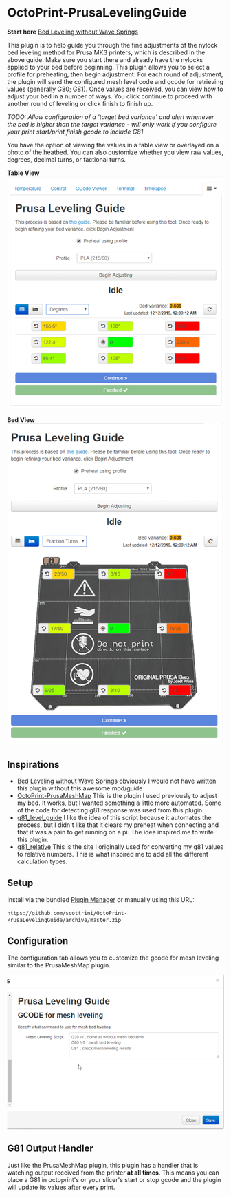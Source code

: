 # OctoPrint-PrusaLevelingGuide

**Start here**
[Bed Leveling without Wave Springs](https://github.com/PrusaOwners/prusaowners/wiki/Bed_Leveling_without_Wave_Springs)

This plugin is to help guide you through the fine adjustments of the nylock bed leveling method for Prusa MK3 printers, which is described in the above guide.  Make sure you start there and already have the nylocks applied to your bed before beginning.  This plugin allows you to select a profile for preheating, then begin adjustment.  For each round of adjustment, the plugin will send the configured mesh level code and gcode for retrieving values (generally G80; G81).  Once values are received, you can view how to adjust your bed in a number of ways.  You click continue to proceed with another round of leveling or click finish to finish up.

*TODO: Allow configuration of a 'target bed variance' and alert whenever the bed is higher than the target variance - will only work if you configure your print start/print finish gcode to include G81*

You have the option of viewing the values in a table view or overlayed on a photo of the heatbed.  You can also customize whether you view raw values, degrees, decimal turns, or factional turns.

**Table View**
![Table view](table.png)


**Bed View**
![Bed view](bed.png)

## Inspirations

- [Bed Leveling without Wave Springs](https://github.com/PrusaOwners/prusaowners/wiki/Bed_Leveling_without_Wave_Springs) obviously I would not have written this plugin without this awesome mod/guide
- [OctoPrint-PrusaMeshMap](https://github.com/PrusaOwners/OctoPrint-PrusaMeshMap) This is the plugin I used previously to adjust my bed.  It works, but I wanted something a little more automated.  Some of the code for detecting g81 response was used from this plugin.
- [g81_level_guide](https://gitlab.com/gnat.org/g81_level_guide) I like the idea of this script because it automates the process, but I didn't like that it clears my preheat when connecting and that it was a pain to get running on a pi.  The idea inspired me to write this plugin.
- [g81_relative](https://github.com/pcboy/g81_relative) This is the site I originally used for converting my g81 values to relative numbers.  This is what inspired me to add all the different calculation types.

## Setup

Install via the bundled [Plugin Manager](https://github.com/foosel/OctoPrint/wiki/Plugin:-Plugin-Manager)
or manually using this URL:

    https://github.com/scottrini/OctoPrint-PrusaLevelingGuide/archive/master.zip


## Configuration

The configuration tab allows you to customize the gcode for mesh leveling similar to the PrusaMeshMap plugin.

![Configuration](settings.png)

## G81 Output Handler

Just like the PrusaMeshMap plugin, this plugin has a handler that is watching output received from the printer **at all times**. This means you can place a G81 in octoprint's or your slicer's start or stop gcode and the plugin will update its values after every print.